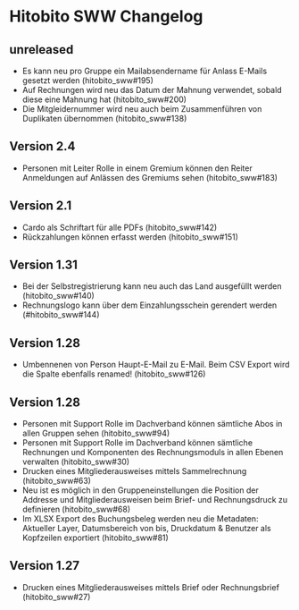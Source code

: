 # Hitobito SWW Changelog

## unreleased

- Es kann neu pro Gruppe ein Mailabsendername für Anlass E-Mails gesetzt werden (hitobito_sww#195)
- Auf Rechnungen wird neu das Datum der Mahnung verwendet, sobald diese eine Mahnung hat (hitobito_sww#200)
- Die Mitgleidernummer wird neu auch beim Zusammenführen von Duplikaten übernommen (hitobito_sww#138)

## Version 2.4

- Personen mit Leiter Rolle in einem Gremium können den Reiter Anmeldungen auf Anlässen des Gremiums sehen (hitobito_sww#183)

## Version 2.1
- Cardo als Schriftart für alle PDFs (hitobito_sww#142)
- Rückzahlungen können erfasst werden (hitobito_sww#151)

## Version 1.31
- Bei der Selbstregistrierung kann neu auch das Land ausgefüllt werden (hitobito_sww#140)
- Rechnungslogo kann über dem Einzahlungsschein gerendert werden (#hitobito_sww#144)

## Version 1.28
- Umbennenen von Person Haupt-E-Mail zu E-Mail. Beim CSV Export wird die Spalte ebenfalls renamed! (hitobito_sww#126)

## Version 1.28
- Personen mit Support Rolle im Dachverband können sämtliche Abos in allen Gruppen sehen (hitobito_sww#94)
- Personen mit Support Rolle im Dachverband können sämtliche Rechnungen und Komponenten des Rechnungsmoduls in allen Ebenen verwalten (hitobito_sww#30)
- Drucken eines Mitgliederausweises mittels Sammelrechnung (hitobito_sww#63)
- Neu ist es möglich in den Gruppeneinstellungen die Position der Addresse und Mitgliederausweisen beim Brief- und Rechnungsdruck zu definieren (hitobito_sww#68)
- Im XLSX Export des Buchungsbeleg werden neu die Metadaten: Aktueller Layer, Datumsbereich von bis, Druckdatum & Benutzer als Kopfzeilen exportiert (hitobito_sww#81)

## Version 1.27
- Drucken eines Mitgliederausweises mittels Brief oder Rechnungsbrief (hitobito_sww#27)
